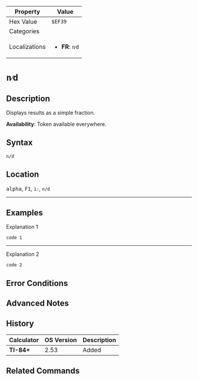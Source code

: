 | Property      | Value |
|---------------|-------|
| Hex Value     | `$EF39`|
| Categories    | <ul></ul> |
| Localizations | <ul><li><b>FR</b>: `n⁄d`</li></ul> |

# `n⁄d`

## Description
Displays results as a simple fraction.


<b>Availability</b>: Token available everywhere.

## Syntax
`n/d`

## Location
<kbd>alpha</kbd>, <kbd>F1</kbd>, `1:`, `n/d`
<hr>

## Examples

Explanation 1
```ti-basic
code 1
```
---
Explanation 2
```ti-basic
code 2
```

## Error Conditions


## Advanced Notes


## History
| Calculator | OS Version | Description |
|------------|------------|-------------|
| <b>TI-84+</b> | 2.53 | Added

## Related Commands

    